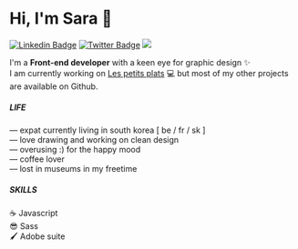 # Hi, I'm Sara 👋
[![Linkedin Badge](https://img.shields.io/badge/-LinkedIn-0e76a8?style=flat-square&logo=Linkedin&logoColor=white)](https://www.linkedin.com/in/hisarandre/)
[![Twitter Badge](https://img.shields.io/badge/-Twitter-00acee?style=flat-square&logo=Twitter&logoColor=white)](https://twitter.com/hisarandre)
![](https://visitor-badge.glitch.me/badge?page_id=hisarandre&style=flat-square&color=0088cc)

I'm a **Front-end developer** with a keen eye for graphic design ✨<br> I am currently working on [Les petits plats](https://github.com/hisarandre/PETITSPLATS) 💻 but most of my other projects are available on Github.

##### LIFE
— expat currently living in south korea [ be / fr / sk ] <br>
— love drawing and working on clean design <br>
— overusing :) for the happy mood <br>
— coffee lover <br>
— lost in museums in my freetime<br>

##### SKILLS
:coffee:         Javascript <br>
:sunglasses:     Sass <br>
:paintbrush:     Adobe suite <br>

